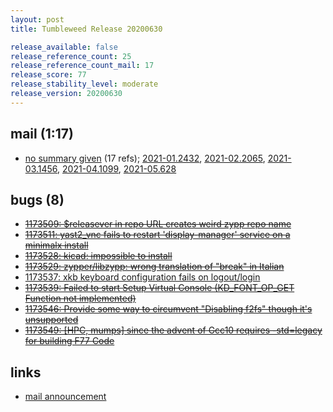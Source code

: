 ```yaml
---
layout: post
title: Tumbleweed Release 20200630

release_available: false
release_reference_count: 25
release_reference_count_mail: 17
release_score: 77
release_stability_level: moderate
release_version: 20200630
---
```


## mail (1:17)

- [no summary given](https://lists.opensuse.org/opensuse-factory/2020-07/msg00011.html) (17 refs); [2021-01.2432](https://github.com/boombatower/tumbleweed-review/issues/10), [2021-02.2065](https://github.com/boombatower/tumbleweed-review/issues/10), [2021-03.1456](https://github.com/boombatower/tumbleweed-review/issues/10), [2021-04.1099](https://github.com/boombatower/tumbleweed-review/issues/10), [2021-05.628](https://github.com/boombatower/tumbleweed-review/issues/10)

## bugs (8)

<!--more-->

- ~~[1173509: $releasever in repo URL creates weird zypp repo name](https://bugzilla.opensuse.org/show_bug.cgi?id=1173509)~~
- ~~[1173511: yast2_vnc fails to restart 'display-manager' service on a minimalx install](https://bugzilla.opensuse.org/show_bug.cgi?id=1173511)~~
- ~~[1173528: kicad: impossible to install](https://bugzilla.opensuse.org/show_bug.cgi?id=1173528)~~
- ~~[1173529: zypper/libzypp: wrong translation of "break" in Italian](https://bugzilla.opensuse.org/show_bug.cgi?id=1173529)~~
- [1173537: xkb keyboard configuration fails on logout/login](https://bugzilla.opensuse.org/show_bug.cgi?id=1173537)
- ~~[1173539: Failed to start Setup Virtual Console (KD_FONT_OP_GET Function not implemented)](https://bugzilla.opensuse.org/show_bug.cgi?id=1173539)~~
- ~~[1173546: Provide some way to circumvent "Disabling f2fs" though it's unsupported](https://bugzilla.opensuse.org/show_bug.cgi?id=1173546)~~
- ~~[1173549: \[HPC, mumps\] since the advent of Gcc10 requires -std=legacy for building F77 Code](https://bugzilla.opensuse.org/show_bug.cgi?id=1173549)~~



## links

- [mail announcement](https://github.com/boombatower/tumbleweed-review/issues/10)
